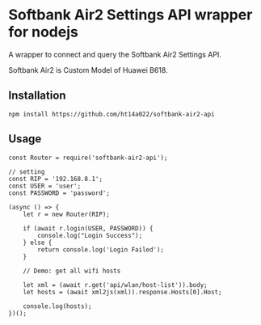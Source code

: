 Softbank Air2 Settings API wrapper for nodejs
=========

A wrapper to connect and query the Softbank Air2 Settings API.

Softbank Air2 is Custom Model of Huawei B618.

Installation
------------

`npm install https://github.com/ht14a022/softbank-air2-api`

Usage
-----

```
const Router = require('softbank-air2-api');

// setting
const RIP = '192.168.8.1';
const USER = 'user';
const PASSWORD = 'password';

(async () => {
    let r = new Router(RIP);

    if (await r.login(USER, PASSWORD)) {
        console.log("Login Success");
    } else {
        return console.log('Login Failed');
    }

    // Demo: get all wifi hosts 

    let xml = (await r.get('api/wlan/host-list')).body;
    let hosts = (await xml2js(xml)).response.Hosts[0].Host;

    console.log(hosts);
})();
```